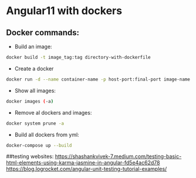# Angular11 with dockers
## Docker commands:
- Build an image:
```bash
docker build -t image_tag:tag directory-with-dockerfile
```
- Create a docker
```bash
docker run -d --name container-name -p host-port:final-port image-name
```
- Show all images:
```bash
docker images (-a)
```  
- Remove al dockers and images:
```bash
docker system prune -a
```
- Build all dockers from yml:
```bash
docker-compose up --build
```

##testing websites:
https://shashankvivek-7.medium.com/testing-basic-html-elements-using-karma-jasmine-in-angular-fd5e4ac62d78
https://blog.logrocket.com/angular-unit-testing-tutorial-examples/
